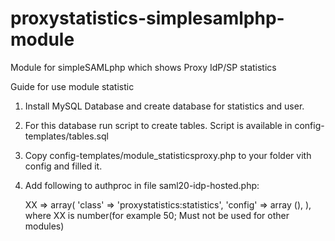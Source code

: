 # proxystatistics-simplesamlphp-module
Module for simpleSAMLphp which shows Proxy IdP/SP statistics

Guide for use module statistic
1. Install MySQL Database and create database for statistics and user. 
2. For this database run script to create tables. Script is available in config-templates/tables.sql
3. Copy config-templates/module_statisticsproxy.php to your folder vith config and filled it.
4. Add following to authproc in file saml20-idp-hosted.php:

      XX => array(
                                'class' => 'proxystatistics:statistics',
                                'config' => array (),
                        ),
  where XX is number(for example 50; Must not be used for other modules)

